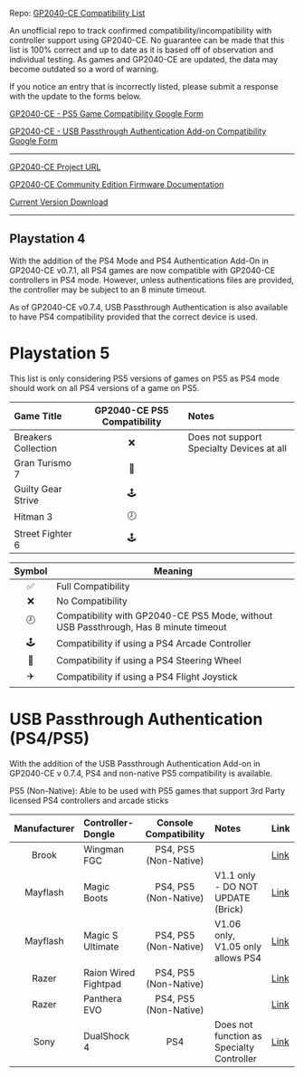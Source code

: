 Repo: [GP2040-CE Compatibility List](https://github.com/InfraredAces/GP2040-CE-Compatibility-List)

An unofficial repo to track confirmed compatibility/incompatibility with controller support using GP2040-CE. No guarantee can be made that this list is 100% correct and up to date as it is based off of observation and individual testing. As games and GP2040-CE are updated, the data may become outdated so a word of warning.

If you notice an entry that is incorrectly listed, please submit a response with the update to the forms below.

[GP2040-CE - PS5 Game Compatibility Google Form](https://forms.gle/5G8N6FiZHyZYVgox6)

[GP2040-CE - USB Passthrough Authentication Add-on Compatibility Google Form](https://forms.gle/9SeHYNZwP9sDN49g7)

---

[GP2040-CE Project URL](https://github.com/OpenStickCommunity/GP2040-CE)

[GP2040-CE Community Edition Firmware Documentation](https://gp2040-ce.info/#/)

[Current Version Download](https://gp2040-ce.info/#/download)

---
## Playstation 4

With the addition of the PS4 Mode and PS4 Authentication Add-On in GP2040-CE v0.7.1, all PS4 games are now compatible with GP2040-CE controllers in PS4 mode. However, unless authentications files are provided, the controller may be subject to an 8 minute timeout.

As of GP2040-CE v0.7.4, USB Passthrough Authentication is also available to have PS4 compatibility provided that the correct device is used.

# Playstation 5

This list is only considering PS5 versions of games on PS5 as PS4 mode should work on all PS4 versions of a game on PS5.

| Game Title          |  GP2040-CE PS5 Compatibility  | Notes                                     |
|:--------------------|:-----------------------------:|:------------------------------------------|
| Breakers Collection |               ❌               | Does not support Specialty Devices at all |
| Gran Turismo 7      |               🚗               |                                           |
| Guilty Gear Strive  |              🕹️               |                                           |
| Hitman 3            |               🕗               |                                           |
| Street Fighter 6    |              🕹️               |                                           |

| Symbol | Meaning                                                     |
|:------:|-------------------------------------------------------------|
|    ✅   | Full Compatibility                                          |
|    ❌   | No Compatibility                                            |
|    🕗   | Compatibility with GP2040-CE PS5 Mode, without USB Passthrough, Has 8 minute timeout |
|    🕹️   | Compatibility if using a PS4 Arcade Controller              |
|    🚗   | Compatibility if using a PS4 Steering Wheel                 |
|    ✈️   | Compatibility if using a PS4 Flight Joystick                |

# USB Passthrough Authentication (PS4/PS5)

With the addition of the USB Passthrough Authentication Add-on in GP2040-CE v 0.7.4, PS4 and non-native PS5 compatibility is available.

PS5 (Non-Native): Able to be used with PS5 games that support 3rd Party licensed PS4 controllers and arcade sticks

|  Manufacturer  | Controller-Dongle    |  Console Compatibility  | Notes                                     | Link                                                                  |
|:--------------:|:---------------------|:-----------------------:|:------------------------------------------|:----------------------------------------------------------------------|
|     Brook      | Wingman FGC          |  PS4, PS5 (Non-Native)  |                                           | [Link](https://www.brookaccessory.com/products/wingmanfgc/index.html) |
|    Mayflash    | Magic Boots          |  PS4, PS5 (Non-Native)  | V1.1 only - DO NOT UPDATE (Brick)         | [Link](https://www.brookaccessory.com/products/wingmanfgc/index.html) |
|    Mayflash    | Magic S Ultimate     |  PS4, PS5 (Non-Native)  | V1.06 only, V1.05 only allows PS4         | [Link](https://www.brookaccessory.com/products/wingmanfgc/index.html) |
|     Razer      | Raion Wired Fightpad |  PS4, PS5 (Non-Native)  |                                           | [Link](https://www.brookaccessory.com/products/wingmanfgc/index.html) |
|     Razer      | Panthera EVO         |  PS4, PS5 (Non-Native)  |                                           | [Link](https://www.brookaccessory.com/products/wingmanfgc/index.html) |
|      Sony      | DualShock 4          |           PS4           | Does not function as Specialty Controller | [Link](https://www.brookaccessory.com/products/wingmanfgc/index.html) |
